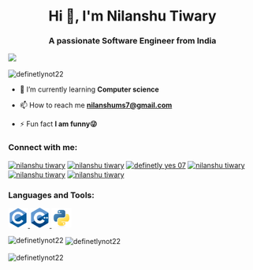 <h1 align="center">Hi 👋, I'm Nilanshu Tiwary</h1>
<h3 align="center">A passionate Software Engineer from India</h3>

<img src="https://user-images.githubusercontent.com/74038190/225813708-98b745f2-7d22-48cf-9150-083f1b00d6c9.gif" width="1800">

<p align="left"> <img src="https://komarev.com/ghpvc/?username=definetlynot22&label=Profile%20views&color=0e75b6&style=flat" alt="definetlynot22" /> </p>

- 🌱 I’m currently learning **Computer science**

- 📫 How to reach me **nilanshums7@gmail.com**

- ⚡ Fun fact **I am funny😜**

<h3 align="left">Connect with me:</h3>
<p align="left">
<a href="https://linkedin.com/in/nilanshu tiwary" target="blank"><img align="center" src="https://raw.githubusercontent.com/rahuldkjain/github-profile-readme-generator/master/src/images/icons/Social/linked-in-alt.svg" alt="nilanshu tiwary" height="30" width="40" /></a>
<a href="https://fb.com/nilanshu tiwary" target="blank"><img align="center" src="https://raw.githubusercontent.com/rahuldkjain/github-profile-readme-generator/master/src/images/icons/Social/facebook.svg" alt="nilanshu tiwary" height="30" width="40" /></a>
<a href="https://instagram.com/definetly yes 07" target="blank"><img align="center" src="https://raw.githubusercontent.com/rahuldkjain/github-profile-readme-generator/master/src/images/icons/Social/instagram.svg" alt="definetly yes 07" height="30" width="40" /></a>
<a href="https://www.codechef.com/users/nilanshu tiwary" target="blank"><img align="center" src="https://cdn.jsdelivr.net/npm/simple-icons@3.1.0/icons/codechef.svg" alt="nilanshu tiwary" height="30" width="40" /></a>
<a href="https://www.hackerrank.com/nilanshu tiwary" target="blank"><img align="center" src="https://raw.githubusercontent.com/rahuldkjain/github-profile-readme-generator/master/src/images/icons/Social/hackerrank.svg" alt="nilanshu tiwary" height="30" width="40" /></a>
<a href="https://www.leetcode.com/nilanshu tiwary" target="blank"><img align="center" src="https://raw.githubusercontent.com/rahuldkjain/github-profile-readme-generator/master/src/images/icons/Social/leet-code.svg" alt="nilanshu tiwary" height="30" width="40" /></a>
</p>

<h3 align="left">Languages and Tools:</h3>
<p align="left"> <a href="https://www.cprogramming.com/" target="_blank" rel="noreferrer"> <img src="https://raw.githubusercontent.com/devicons/devicon/master/icons/c/c-original.svg" alt="c" width="40" height="40"/> </a> <a href="https://www.w3schools.com/cpp/" target="_blank" rel="noreferrer"> <img src="https://raw.githubusercontent.com/devicons/devicon/master/icons/cplusplus/cplusplus-original.svg" alt="cplusplus" width="40" height="40"/> </a> <a href="https://www.python.org" target="_blank" rel="noreferrer"> <img src="https://raw.githubusercontent.com/devicons/devicon/master/icons/python/python-original.svg" alt="python" width="40" height="40"/> </a> </p>

<p><img align="left" src="https://github-readme-stats.vercel.app/api/top-langs?username=definetlynot22&show_icons=true&locale=en&layout=compact" alt="definetlynot22" /></p>

<p>&nbsp;<img align="center" src="https://github-readme-stats.vercel.app/api?username=definetlynot22&show_icons=true&locale=en" alt="definetlynot22" /></p>

<p><img align="center" src="https://github-readme-streak-stats.herokuapp.com/?user=definetlynot22&" alt="definetlynot22" /></p>
